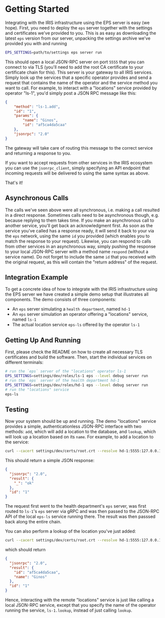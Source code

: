 # Getting Started

Integrating with the IRIS infrastructure using the EPS server is easy (we hope). First, you need to deploy the `eps` server together with the settings and certificates we've provided to you. This is as easy as downloading the latest `eps` version from our server, unpacking the settings archive we've provided you with and running

```bash
EPS_SETTINGS=path/to/settings eps server run
```

This should open a local JSON-RPC server on port `5555` that you can connect to via TLS (you'll need to add the root CA certificate to your certificate chain for this). This server is your gateway to all IRIS services. Simply look up the services that a specific operator provides and send a request that contains the name of the operator and the service method you want to call. For example, to interact with a "locations" service provided by operator "ls-1", you'd simply post a JSON RPC message like this:

```json
{
	"method": "ls-1.add",
	"id": "1",
	"params": {
		"name": "Ginos",
		"id": "af5ca4da5caa"
	},
	"jsonrpc": "2.0"
}
```

The gateway will take care of routing this message to the correct service and returning a response to you.

If you want to accept requests from other services in the IRIS ecosystem you can use the `jsonrpc_client`, simply specifying an API endpoint that incoming requests will be delivered to using the same syntax as above.

That's it!

## Asynchronous Calls

The calls we've seen above were all synchronous, i.e. making a call resulted in a direct response. Sometimes calls need to be asynchronous though, e.g. because replying to them takes time. If you make an asynchronous call to another service, you'll get back an acknowledgment first. As soon as the service you've called has a response ready, it will send it back to your via the `eps` network, using the same `id` you provided (which enables you to match the response to your request). Likewise, you can respond to calls from other services in an asynchronous way, simply pushing the response to your local JSON-RPC server with a method name `respond` (without a service name). Do not forget to include the same `id` that you received with the original request, as this will contain the "return address" of the request.

## Integration Example

To get a concrete idea of how to integrate with the IRIS infrastructure using the EPS server we have created a simple demo setup that illustrates all components. The demo consists of three components:

* An `eps` server simulating a `health department`, named `hd-1`
* An `eps` server simulation an operator offering a "locations" service, named `ls-1`
* The actual location service `eps-ls` offered by the operator `ls-1`

## Getting Up And Running

First, please check the README on how to create all necessary TLS certificates and build the software. Then, start the individual services on different terminals:

```bash
# run the `eps` server of the "locations" operator ls-1
EPS_SETTINGS=settings/dev/roles/ls-1 eps --level debug server run
# run the `eps` server of the health department hd-1
EPS_SETTINGS=settings/dev/roles/hd-1 eps --level debug server run
# run the "locations" service
eps-ls
```

## Testing

Now your system should be up and running. The demo "locations" service provides a simple, authenticationless JSON-RPC interface with two methods: `add`, which will add a location to the database, and `lookup`, which will look up a location based on its `name`. For example, to add a location to the service:

```bash
curl --cacert settings/dev/certs/root.crt --resolve hd-1:5555:127.0.0.1 https://hd-1:5555/jsonrpc --header "Content-Type: application/json" --data '{"method": "ls-1.add", "id": "1", "params": {"name": "Ginos", "id": "af5ca4da5caa"}, "jsonrpc": "2.0"}' 2>/dev/null | jq 
```

This should return a simple JSON response:

```json
{
  "jsonrpc": "2.0",
  "result": {
    "_": "ok"
  },
  "id": "1"
}
```

The request first went to the health department's `eps` server, was first routed to `ls-1`'s `eps` server via gRPC and was then passed to the JSON-RPC API of the local `eps-ls` service running there. The result was then passsed back along the entire chain.

You can also perform a lookup of the location you've just added:

```bash
curl --cacert settings/dev/certs/root.crt --resolve hd-1:5555:127.0.0.1 https://hd-1:5555/jsonrpc --header "Content-Type: application/json" --data '{"method": "ls-1.lookup", "id": "1", "params": {"name": "Ginos"}, "jsonrpc": "2.0"}' 2>/dev/null | jq .
```

which should return

```json
{
  "jsonrpc": "2.0",
  "result": {
    "id": "af5ca4da5caa",
    "name": "Ginos"
  },
  "id": "1"
}
```

Hence, interacting with the remote "locations" service is just like calling a local JSON-RPC service, except that you specify the name of the operator running the service, `ls-1.lookup`, instead of just calling `lookup`.
